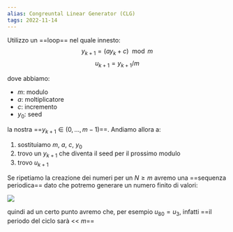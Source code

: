 ```yaml
---
alias: Congreuntal Linear Generator (CLG)
tags: 2022-11-14
---
```


Utilizzo un ==loop== nel quale innesto:
$$y_{k+1}=(ay_k+c)\mod m$$
$$u_{k+1}=y_{k+1}/m$$

dove abbiamo:
- $m$: modulo
- $a$: moltiplicatore
- $c$: incremento
- $y_0$: seed

la nostra ==$y_{k+1}\in (0,...,m-1)$==. Andiamo allora a:
1. sostituiamo $m$, $a$, $c$, $y_0$
2. trovo un $y_{k+1}$ che diventa il seed per il prossimo modulo
3. trovo $u_{k+1}$

Se ripetiamo la creazione dei numeri per un $N\geq m$ avremo una ==sequenza periodica== dato che potremo generare un numero finito di valori:

![](Uni/PASD/img/percyc.jpeg)

quindi ad un certo punto avremo che, per esempio $u_{80}=u_3$, infatti ==il periodo del ciclo sarà << $m$==